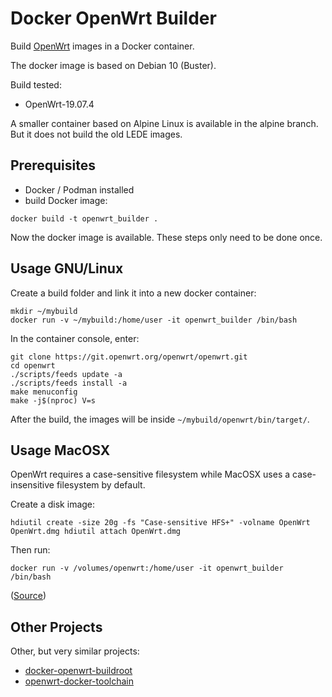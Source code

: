 # Docker OpenWrt Builder

Build [OpenWrt](https://openwrt.org/) images in a Docker container. 

The docker image is based on Debian 10 (Buster).

Build tested:

- OpenWrt-19.07.4

A smaller container based on Alpine Linux is available in the alpine branch. But it does not build the old LEDE images.

## Prerequisites

* Docker / Podman installed
* build Docker image:

```
docker build -t openwrt_builder .
```

Now the docker image is available. These steps only need to be done once.

## Usage GNU/Linux

Create a build folder and link it into a new docker container:
```
mkdir ~/mybuild
docker run -v ~/mybuild:/home/user -it openwrt_builder /bin/bash
```

In the container console, enter:
```
git clone https://git.openwrt.org/openwrt/openwrt.git
cd openwrt
./scripts/feeds update -a
./scripts/feeds install -a
make menuconfig
make -j$(nproc) V=s
```

After the build, the images will be inside `~/mybuild/openwrt/bin/target/`.

## Usage MacOSX

OpenWrt requires a case-sensitive filesystem while MacOSX uses a case-insensitive filesystem by default.

Create a disk image:
```
hdiutil create -size 20g -fs "Case-sensitive HFS+" -volname OpenWrt OpenWrt.dmg hdiutil attach OpenWrt.dmg
```

Then run:
```
docker run -v /volumes/openwrt:/home/user -it openwrt_builder /bin/bash
```

([Source](https://openwrt.org/docs/guide-developer/easy.build.macosx))

## Other Projects

Other, but very similar projects:
* [docker-openwrt-buildroot](https://github.com/noonien/docker-openwrt-buildroot)
* [openwrt-docker-toolchain](https://github.com/mchsk/openwrt-docker-toolchain)

